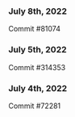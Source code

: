 ### July 8th, 2022

Commit #81074

### July 5th, 2022

Commit #314353


### July 4th, 2022

Commit #72281

